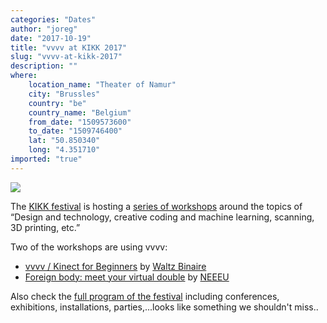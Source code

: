```yaml
---
categories: "Dates"
author: "joreg"
date: "2017-10-19"
title: "vvvv at KIKK 2017"
slug: "vvvv-at-kikk-2017"
description: ""
where: 
    location_name: "Theater of Namur"
    city: "Brussles"
    country: "be"
    country_name: "Belgium"
    from_date: "1509573600"
    to_date: "1509746400"
    lat: "50.850340"
    long: "4.351710"
imported: "true"
---
```



![](Screenshot-2017_r.png) 

The [KIKK festival](https://www.kikk.be/2017/en/home) is hosting a [series of workshops](https://www.kikk.be/2017/en/program/workshops) around the topics of “Design and technology, creative coding and machine learning, scanning, 3D printing, etc.”

Two of the workshops are using vvvv:

* [vvvv / Kinect for Beginners](https://www.kikk.be/2017/en/program/workshops/waltz-binaire-1) by [Waltz Binaire](http://waltzbinaire.com/)
* [Foreign body: meet your virtual double](https://www.kikk.be/2017/en/program/workshops/neeeu) by [NEEEU](http://www.neeeu.io/)

Also check the [full program of the festival](https://www.kikk.be/2017/en/program) including conferences, exhibitions, installations, parties,...looks like something we shouldn't miss..